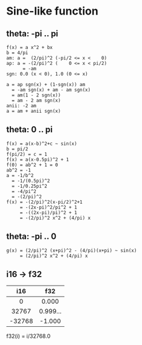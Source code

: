 # Sine-like function

## theta: -pi .. pi

```
f(x) = a x^2 + bx
b = 4/pi
am: a =  (2/pi)^2 (-pi/2 <= x <    0)
ap: a = -(2/pi)^2 (    0 <= x < pi/2)
      = -am
sgn: 0.0 (x < 0), 1.0 (0 <= x)

a = ap sgn(x) + (1-sgn(x)) am
  = -am sgn(x) + am - am sgn(x)
  = am(1 - 2 sgn(x))
  = am - 2 am sgn(x)
anii: -2 am
a = am + anii sgn(x)
```

## theta: 0 .. pi

```
f(x) = a(x-b)^2+c ~ sin(x)
b = pi/2
f(pi/2) = c = 1
f(x) = a(x-0.5pi)^2 + 1
f(0) = ab^2 + 1 = 0
ab^2 = -1
a = -1/b^2
  = -1/(0.5pi)^2
  = -1/0.25pi^2
  = -4/pi^2
  = -(2/pi)^2
f(x) = -(2/pi)^2(x-pi/2)^2+1
     = -(2x-pi)^2/pi^2 + 1
     = -((2x-pi)/pi)^2 + 1
     = -(2/pi)^2 x^2 + (4/pi) x
```

## theta: -pi .. 0

```
g(x) = (2/pi)^2 (x+pi)^2 - (4/pi)(x+pi) ~ sin(x)
     = (2/pi)^2 x^2 + (4/pi) x
```

## i16 -> f32

| i16    | f32       |
|:------:|:---------:|
|      0 |  0.000    |
|  32767 |  0.999... |
| -32768 | -1.000    |

f32(i) = i/32768.0
